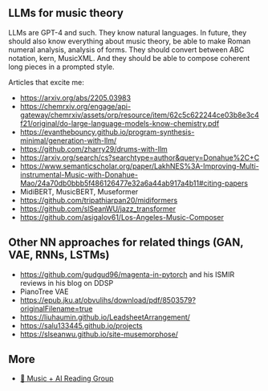 LLMs for music theory
---

LLMs are GPT-4 and such. They know natural languages. In future, they should also know everything about music theory, be able to make Roman numeral 
analysis, analysis of forms. They should convert between ABC notation, kern, MusicXML. And they should be able to compose coherent long pieces in a prompted style.

Articles that excite me:
- https://arxiv.org/abs/2205.03983
- https://chemrxiv.org/engage/api-gateway/chemrxiv/assets/orp/resource/item/62c5c622244ce03b8e3c4f21/original/do-large-language-models-know-chemistry.pdf
- https://evanthebouncy.github.io/program-synthesis-minimal/generation-with-llm/
- https://github.com/zharry29/drums-with-llm
- https://arxiv.org/search/cs?searchtype=author&query=Donahue%2C+C
- https://www.semanticscholar.org/paper/LakhNES%3A-Improving-Multi-instrumental-Music-with-Donahue-Mao/24a70db0bbb5f486126477e32a6a44ab917a4b11#citing-papers
- MidiBERT, MusicBERT, Museformer
- https://github.com/tripathiarpan20/midiformers
- https://github.com/slSeanWU/jazz_transformer
- https://github.com/asigalov61/Los-Angeles-Music-Composer

Other NN approaches for related things (GAN, VAE, RNNs, LSTMs)
---
- https://github.com/gudgud96/magenta-in-pytorch and his ISMIR reviews in his blog on DDSP
- PianoTree VAE
- https://epub.jku.at/obvulihs/download/pdf/8503579?originalFilename=true
- https://liuhaumin.github.io/LeadsheetArrangement/
- https://salu133445.github.io/projects
- https://slseanwu.github.io/site-musemorphose/

More
----

- [🎥 Music + AI Reading Group](https://www.youtube.com/@musicaireadinggroup945/videos)
